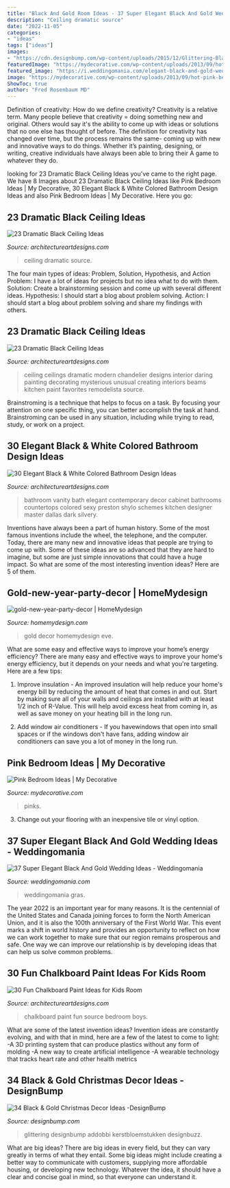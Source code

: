 ```yaml
---
title: "Black And Gold Room Ideas - 37 Super Elegant Black And Gold Wedding Ideas"
description: "Ceiling dramatic source"
date: "2022-11-05"
categories:
- "ideas"
tags: ["ideas"]
images:
- "https://cdn.designbump.com/wp-content/uploads/2015/12/Glittering-Black-And-Gold-Christmas-Decor-ideas-10.jpg"
featuredImage: "https://mydecorative.com/wp-content/uploads/2013/09/hot-pink-bedroom-color-schem.jpg"
featured_image: "https://i.weddingomania.com/elegant-black-and-gold-wedding-ideas-30.jpg"
image: "https://mydecorative.com/wp-content/uploads/2013/09/hot-pink-bedroom-color-schem.jpg"
ShowToc: true
author: "Fred Rosenbaum MD"
---
```



Definition of creativity: How do we define creativity?
Creativity is a relative term. Many people believe that creativity = doing something new and original. Others would say it's the ability to come up with ideas or solutions that no one else has thought of before. The definition for creativity has changed over time, but the process remains the same- coming up with new and innovative ways to do things. Whether it’s painting, designing, or writing, creative individuals have always been able to bring their A game to whatever they do.

	

		
looking for 23 Dramatic Black Ceiling Ideas you've came to the right page. We have 8 Images about 23 Dramatic Black Ceiling Ideas like Pink Bedroom Ideas | My Decorative, 30 Elegant Black &amp; White Colored Bathroom Design Ideas and also Pink Bedroom Ideas | My Decorative. Here you go:
		
    
## 23 Dramatic Black Ceiling Ideas

<img loading=lazy src="https://www.architectureartdesigns.com/wp-content/uploads/2013/11/1617-630x472.jpg" onerror="this.onerror=null;this.src='https://tse2.mm.bing.net/th?id=OIP.ubrSN3hIQDQyrDjM7RazugHaFj&amp;pid=15.1';" alt="23 Dramatic Black Ceiling Ideas">

_Source: architectureartdesigns.com_

>ceiling dramatic source. 

	

The four main types of ideas: Problem, Solution, Hypothesis, and Action
Problem: I have a lot of ideas for projects but no idea what to do with them.
Solution: Create a brainstorming session and come up with several different ideas.
Hypothesis: I should start a blog about problem solving.
Action: I should start a blog about problem solving and share my findings with others.

    
## 23 Dramatic Black Ceiling Ideas

<img loading=lazy src="https://www.architectureartdesigns.com/wp-content/uploads/2013/11/1218.jpg" onerror="this.onerror=null;this.src='https://tse4.mm.bing.net/th?id=OIP.r30iuVcAAbvnJLobQHG8BwHaLH&amp;pid=15.1';" alt="23 Dramatic Black Ceiling Ideas">

_Source: architectureartdesigns.com_

>ceiling ceilings dramatic modern chandelier designs interior daring painting decorating mysterious unusual creating interiors beams kitchen paint favorites remodelista source. 

	

Brainstroming is a technique that helps to focus on a task. By focusing your attention on one specific thing, you can better accomplish the task at hand. Brainstroming can be used in any situation, including while trying to read, study, or work on a project.

    
## 30 Elegant Black &amp; White Colored Bathroom Design Ideas

<img loading=lazy src="https://www.architectureartdesigns.com/wp-content/uploads/2013/10/b1.jpg" onerror="this.onerror=null;this.src='https://tse3.mm.bing.net/th?id=OIP.Yx0JkoRtpGqgisqYTmX02QAAAA&amp;pid=15.1';" alt="30 Elegant Black &amp; White Colored Bathroom Design Ideas">

_Source: architectureartdesigns.com_

>bathroom vanity bath elegant contemporary decor cabinet bathrooms countertops colored sexy preston shylo schemes kitchen designer master dallas dark silvery. 

	

Inventions have always been a part of human history. Some of the most famous inventions include the wheel, the telephone, and the computer. Today, there are many new and innovative ideas that people are trying to come up with. Some of these ideas are so advanced that they are hard to imagine, but some are just simple innovations that could have a huge impact. So what are some of the most interesting invention ideas? Here are 5 of them.

    
## Gold-new-year-party-decor | HomeMydesign

<img loading=lazy src="https://homemydesign.com/wp-content/uploads/2014/12/gold-new-year-party-decor.jpg" onerror="this.onerror=null;this.src='https://tse1.mm.bing.net/th?id=OIP.wtkxnxxalpEnJKuCNiB5EgHaPE&amp;pid=15.1';" alt="gold-new-year-party-decor | HomeMydesign">

_Source: homemydesign.com_

>gold decor homemydesign eve. 

	

What are some easy and effective ways to improve your home’s energy efficiency?
There are many easy and effective ways to improve your home's energy efficiency, but it depends on your needs and what you're targeting. Here are a few tips:
1. Improve insulation - An improved insulation will help reduce your home's energy bill by reducing the amount of heat that comes in and out. Start by making sure all of your walls and ceilings are installed with at least 1/2 inch of R-Value. This will help avoid excess heat from coming in, as well as save money on your heating bill in the long run.

2. Add window air conditioners - If you havewindows that open into small spaces or if the windows don't have fans, adding window air conditioners can save you a lot of money in the long run.

    
## Pink Bedroom Ideas | My Decorative

<img loading=lazy src="https://mydecorative.com/wp-content/uploads/2013/09/hot-pink-bedroom-color-schem.jpg" onerror="this.onerror=null;this.src='https://tse3.mm.bing.net/th?id=OIP.7WfYn_LRJl2yNqVgIlHrqAHaKH&amp;pid=15.1';" alt="Pink Bedroom Ideas | My Decorative">

_Source: mydecorative.com_

>pinks. 

	

3. Change out your flooring with an inexpensive tile or vinyl option.

    
## 37 Super Elegant Black And Gold Wedding Ideas - Weddingomania

<img loading=lazy src="https://i.weddingomania.com/elegant-black-and-gold-wedding-ideas-30.jpg" onerror="this.onerror=null;this.src='https://tse2.mm.bing.net/th?id=OIP.t-DRdOkeuGwLM-oqltybNAHaLH&amp;pid=15.1';" alt="37 Super Elegant Black And Gold Wedding Ideas - Weddingomania">

_Source: weddingomania.com_

>weddingomania gras. 

	

The year 2022 is an important year for many reasons. It is the centennial of the United States and Canada joining forces to form the North American Union, and it is also the 100th anniversary of the First World War. This event marks a shift in world history and provides an opportunity to reflect on how we can work together to make sure that our region remains prosperous and safe. One way we can improve our relationship is by developing ideas that can help us solve common problems.

    
## 30 Fun Chalkboard Paint Ideas For Kids Room

<img loading=lazy src="https://www.architectureartdesigns.com/wp-content/uploads/2014/01/2311.jpg" onerror="this.onerror=null;this.src='https://tse3.mm.bing.net/th?id=OIP.b7RnGw8xmnr5CvtfKVEvawHaJ4&amp;pid=15.1';" alt="30 Fun Chalkboard Paint Ideas for Kids Room">

_Source: architectureartdesigns.com_

>chalkboard paint fun source bedroom boys. 

	

What are some of the latest invention ideas?
Invention ideas are constantly evolving, and with that in mind, here are a few of the latest to come to light: 
-A 3D printing system that can produce plastics without any form of molding 
-A new way to create artificial intelligence 
-A wearable technology that tracks heart rate and other health metrics

    
## 34 Black &amp; Gold Christmas Decor Ideas -DesignBump

<img loading=lazy src="https://cdn.designbump.com/wp-content/uploads/2015/12/Glittering-Black-And-Gold-Christmas-Decor-ideas-10.jpg" onerror="this.onerror=null;this.src='https://tse1.mm.bing.net/th?id=OIP.6OtcCwJzyBlQ470rynWo2wHaLH&amp;pid=15.1';" alt="34 Black &amp; Gold Christmas Decor Ideas -DesignBump">

_Source: designbump.com_

>glittering designbump addobbi kerstbloemstukken designbuzz. 

	

What are big ideas?
There are big ideas in every field, but they can vary greatly in terms of what they entail. Some big ideas might include creating a better way to communicate with customers, supplying more affordable housing, or developing new technology. Whatever the idea, it should have a clear and concise goal in mind, so that everyone can understand it.

